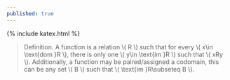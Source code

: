 ```yaml
---
published: true
---
```

{% include katex.html %}

> Definition. A function is a relation \\( R \\) such that for every \\( x\in \text{dom }R \\), there is only one \\( y\in \text{im }R \\) such that \\( xRy \\). Additionally, a function may be paired/assigned a codomain, this can be any set \\( B \\) such that \\( \text{im }R\subseteq B \\).


